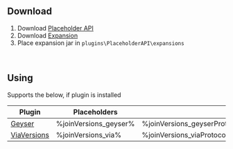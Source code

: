 ## Download
1. Download [Placeholder API](https://www.spigotmc.org/resources/placeholderapi.6245/)
2. Download [Expansion](https://github.com/Josh65-2201/PAPI-expansion-joinVersions/releases/latest)
2. Place expansion jar in `plugins\PlaceholderAPI\expansions`

<br>

## Using
Supports the below, if plugin is installed

| Plugin | Placeholders | |
| -------- | ------- | ------- | 
| [Geyser](https://geysermc.org/) | %joinVersions_geyser% | %joinVersions_geyserProtocols% |
| [ViaVersions](https://viaversion.com/) | %joinVersions_via% | %joinVersions_viaProtocols% |

<br>

<!--## Development-->